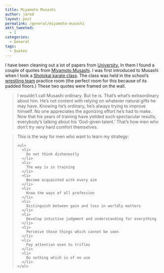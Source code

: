 ```yaml
---
title: Miyamoto Musashi
author: jared
layout: post
permalink: /general/miyamoto-musashi
aktt_tweeted:
  - 1
categories:
  - General
tags:
  - Quotes
---
```

I have been cleaning out a lot of papers from <a href="http://www.byu.edu" target="_blank">University.</a> In them I found a couple of quotes from <a href="http://en.wikipedia.org/wiki/Miyamoto_Musashi" target="_blank">Miyamoto Musashi</a>. I was first introduced to Musashi when I took a <a href="http://en.wikipedia.org/wiki/Shotokai" target="_blank">Shotokai </a><a href="http://clubs.byu.edu/shotokai/Index.html" target="_blank">karate class</a>. The class was held in the school&#8217;s <a href="http://newsnet.byu.edu/story.cfm/57827" target="_blank">wrestling team</a> practice room (the perfect room for this because of its padded floors.) These two quotes were framed on the wall.

<div>
  <blockquote>
    <p>
      I wouldn&#8217;t call Musashi ordinary. But he is. That&#8217;s what&#8217;s extraordinary about him. He&#8217;s not content with relying on whatever natural gifts he may have. Knowing he&#8217;s ordinary, he&#8217;s always trying to improve himself. No one appreciates the agonizing effort he&#8217;s had to make. Now that his years of training have yielded such spectacular results, everybody&#8217;s talking about his &#8216;God-given talent.&#8217; That&#8217;s how men who don&#8217;t try very hard comfort themselves.
    </p>
  </blockquote>
  
  <blockquote>
    <p>
      This is the way for men who want to learn my strategy:
    </p>
    
    <ul>
      <li>
        Do not think dishonestly
      </li>
      <li>
        The way is in training
      </li>
      <li>
        Become acquainted with every aim
      </li>
      <li>
        Know the ways of all profession
      </li>
      <li>
        Distinguish between gain and loss in worldly matters
      </li>
      <li>
        Develop intuitive judgment and understanding for everything
      </li>
      <li>
        Perceive those things which cannot be seen
      </li>
      <li>
        Pay attention even to trifles
      </li>
      <li>
        Do nothing which is of no use
      </li>
    </ul>
  </blockquote>
</div>